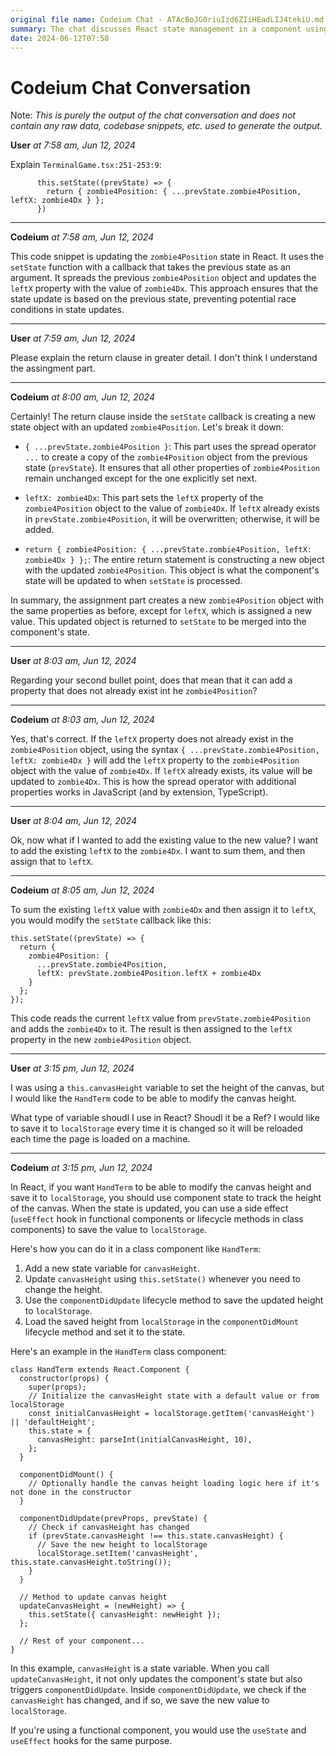 ```yaml
---
original file name: Codeium Chat - ATAcBoJG0riuIzd6ZIiHEadLIJ4tekiU.md
summary: The chat discusses React state management in a component using the `setState` function, spreading objects in JavaScript, and using `localStorage` to persist data. It explains how to update state properties based on previous values and how to handle side effects like saving to `localStorage`. The user also inquires about using a `Ref` in React to store canvas height values and discusses modifying and persisting the canvas height. The assistant provides guidance on using component state, lifecycle methods, and `localStorage` for managing and saving the canvas height in React components.
date: 2024-06-12T07:58
---
```


# Codeium Chat Conversation

Note: _This is purely the output of the chat conversation and does not contain any raw data, codebase snippets, etc. used to generate the output._

**User** _at 7:58 am, Jun 12, 2024_

Explain `TerminalGame.tsx:251-253:9`:

```tsx
      this.setState((prevState) => {
        return { zombie4Position: { ...prevState.zombie4Position, leftX: zombie4Dx } };
      })
```

---

**Codeium** _at 7:58 am, Jun 12, 2024_

This code snippet is updating the `zombie4Position` state in React. It uses the `setState` function with a callback that takes the previous state as an argument. It spreads the previous `zombie4Position` object and updates the `leftX` property with the value of `zombie4Dx`. This approach ensures that the state update is based on the previous state, preventing potential race conditions in state updates.

---

**User** _at 7:59 am, Jun 12, 2024_

Please explain the return clause in greater detail. I don't think I understand the assingment part.

---

**Codeium** _at 8:00 am, Jun 12, 2024_

Certainly! The return clause inside the `setState` callback is creating a new state object with an updated `zombie4Position`. Let's break it down:

- `{ ...prevState.zombie4Position }`: This part uses the spread operator `...` to create a copy of the `zombie4Position` object from the previous state (`prevState`). It ensures that all other properties of `zombie4Position` remain unchanged except for the one explicitly set next.

- `leftX: zombie4Dx`: This part sets the `leftX` property of the `zombie4Position` object to the value of `zombie4Dx`. If `leftX` already exists in `prevState.zombie4Position`, it will be overwritten; otherwise, it will be added.

- `return { zombie4Position: { ...prevState.zombie4Position, leftX: zombie4Dx } };`: The entire return statement is constructing a new object with the updated `zombie4Position`. This object is what the component's state will be updated to when `setState` is processed.

In summary, the assignment part creates a new `zombie4Position` object with the same properties as before, except for `leftX`, which is assigned a new value. This updated object is returned to `setState` to be merged into the component's state.

---

**User** _at 8:03 am, Jun 12, 2024_

Regarding your second bullet point, does that mean that it can add a property that does not already exist int he `zombie4Position`?

---

**Codeium** _at 8:03 am, Jun 12, 2024_

Yes, that's correct. If the `leftX` property does not already exist in the `zombie4Position` object, using the syntax `{ ...prevState.zombie4Position, leftX: zombie4Dx }` will add the `leftX` property to the `zombie4Position` object with the value of `zombie4Dx`. If `leftX` already exists, its value will be updated to `zombie4Dx`. This is how the spread operator with additional properties works in JavaScript (and by extension, TypeScript).

---

**User** _at 8:04 am, Jun 12, 2024_

Ok, now what if I wanted to add the existing value to the new value? I want to add the existing `leftX` to the `zombie4Dx`. I want to sum them, and then assign that to `leftX`.

---

**Codeium** _at 8:05 am, Jun 12, 2024_

To sum the existing `leftX` value with `zombie4Dx` and then assign it to `leftX`, you would modify the `setState` callback like this:

```tsx
this.setState((prevState) => {
  return {
    zombie4Position: {
      ...prevState.zombie4Position,
      leftX: prevState.zombie4Position.leftX + zombie4Dx
    }
  };
});
```

This code reads the current `leftX` value from `prevState.zombie4Position` and adds the `zombie4Dx` to it. The result is then assigned to the `leftX` property in the new `zombie4Position` object.

---

**User** _at 3:15 pm, Jun 12, 2024_

I was using a `this.canvasHeight` variable to set the height of the canvas, but I would like the `HandTerm` code to be able to modify the canvas height. 

What type of variable shoudl I use in React? Shoudl it be a Ref? I would like to save it to `localStorage` every time it is changed so it will be reloaded each time the page is loaded on a machine.

---

**Codeium** _at 3:15 pm, Jun 12, 2024_

In React, if you want `HandTerm` to be able to modify the canvas height and save it to `localStorage`, you should use component state to track the height of the canvas. When the state is updated, you can use a side effect (`useEffect` hook in functional components or lifecycle methods in class components) to save the value to `localStorage`.

Here's how you can do it in a class component like `HandTerm`:

1. Add a new state variable for `canvasHeight`.
2. Update `canvasHeight` using `this.setState()` whenever you need to change the height.
3. Use the `componentDidUpdate` lifecycle method to save the updated height to `localStorage`.
4. Load the saved height from `localStorage` in the `componentDidMount` lifecycle method and set it to the state.

Here's an example in the `HandTerm` class component:

```tsx
class HandTerm extends React.Component {
  constructor(props) {
    super(props);
    // Initialize the canvasHeight state with a default value or from localStorage
    const initialCanvasHeight = localStorage.getItem('canvasHeight') || 'defaultHeight';
    this.state = {
      canvasHeight: parseInt(initialCanvasHeight, 10),
    };
  }

  componentDidMount() {
    // Optionally handle the canvas height loading logic here if it's not done in the constructor
  }

  componentDidUpdate(prevProps, prevState) {
    // Check if canvasHeight has changed
    if (prevState.canvasHeight !== this.state.canvasHeight) {
      // Save the new height to localStorage
      localStorage.setItem('canvasHeight', this.state.canvasHeight.toString());
    }
  }

  // Method to update canvas height
  updateCanvasHeight = (newHeight) => {
    this.setState({ canvasHeight: newHeight });
  };

  // Rest of your component...
}
```

In this example, `canvasHeight` is a state variable. When you call `updateCanvasHeight`, it not only updates the component's state but also triggers `componentDidUpdate`. Inside `componentDidUpdate`, we check if the `canvasHeight` has changed, and if so, we save the new value to `localStorage`.

If you're using a functional component, you would use the `useState` and `useEffect` hooks for the same purpose.